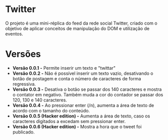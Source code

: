# Twitter
O projeto é uma mini-réplica do feed da rede social Twitter, criado com o objetivo de aplicar conceitos de manipulação do DOM e utilização de eventos.
  
# Versões

  - **Versão 0.0.1 -** Permite inserir um texto e "twittar"
  - **Versão 0.0.2 -** Não é possível inserir um texto vazio, desativando o botão de postagem e conta o número de caracteres de forma regressiva.
  - **Versão 0.0.3 -** Desativa o botão se passar dos 140 caracteres e mostra o contator em negativo. Também muda a cor do contador se passar dos 120, 130 e 140 caracteres.
  - **Versão 0.0.4 -** Ao pressionar enter (/n), aumenta a área de texto de acordo com o tamanho do conteúdo.
  - **Versão 0.0.5 (Hacker edition) -** Aumenta a área de texto, caso os caracteres digitados a excedam sem pressionar enter. 
  - **Versão 0.0.6 (Hacker edition) -** Mostra a hora que o tweet foi publicado.